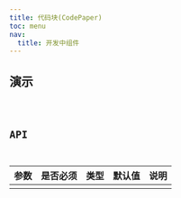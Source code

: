 ```yaml
---
title: 代码块(CodePaper)
toc: menu
nav:
  title: 开发中组件
---
```


## 演示

<code src="../../src/components/developing/code-paper/demo/demo.tsx" />

## API

| 参数 | 是否必须 | 类型 | 默认值 | 说明 |
| :--- | :------- | :--- | :----- | :--- |
|      |          |      |        |      |

